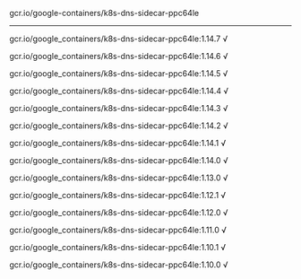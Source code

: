 gcr.io/google-containers/k8s-dns-sidecar-ppc64le 

----
gcr.io/google_containers/k8s-dns-sidecar-ppc64le:1.14.7 √

gcr.io/google_containers/k8s-dns-sidecar-ppc64le:1.14.6 √

gcr.io/google_containers/k8s-dns-sidecar-ppc64le:1.14.5 √

gcr.io/google_containers/k8s-dns-sidecar-ppc64le:1.14.4 √

gcr.io/google_containers/k8s-dns-sidecar-ppc64le:1.14.3 √

gcr.io/google_containers/k8s-dns-sidecar-ppc64le:1.14.2 √

gcr.io/google_containers/k8s-dns-sidecar-ppc64le:1.14.1 √

gcr.io/google_containers/k8s-dns-sidecar-ppc64le:1.14.0 √

gcr.io/google_containers/k8s-dns-sidecar-ppc64le:1.13.0 √

gcr.io/google_containers/k8s-dns-sidecar-ppc64le:1.12.1 √

gcr.io/google_containers/k8s-dns-sidecar-ppc64le:1.12.0 √

gcr.io/google_containers/k8s-dns-sidecar-ppc64le:1.11.0 √

gcr.io/google_containers/k8s-dns-sidecar-ppc64le:1.10.1 √

gcr.io/google_containers/k8s-dns-sidecar-ppc64le:1.10.0 √

